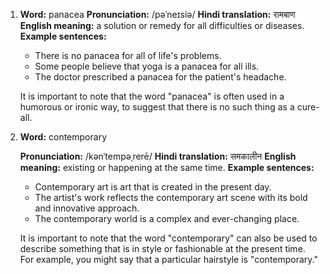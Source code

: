
1. **Word:** panacea
	**Pronunciation:** /pəˈneɪsiə/
	**Hindi translation:** रामबाण
	**English meaning:** a solution or remedy for all difficulties or diseases.
	**Example sentences:**
	
	-   There is no panacea for all of life's problems.
	-   Some people believe that yoga is a panacea for all ills.
	-   The doctor prescribed a panacea for the patient's headache.
	
	It is important to note that the word "panacea" is often used in a humorous or ironic way, to suggest that there is no such thing as a cure-all.


2. **Word:** contemporary

	**Pronunciation:** /kənˈtempəˌrerē/
	**Hindi translation:** समकालीन
	**English meaning:** existing or happening at the same time.
	**Example sentences:**
	-   Contemporary art is art that is created in the present day.
	-   The artist's work reflects the contemporary art scene with its bold and innovative approach.
	-   The contemporary world is a complex and ever-changing place.
	
	It is important to note that the word "contemporary" can also be used to describe something that is in style or fashionable at the present time. For example, you might say that a particular hairstyle is "contemporary."
